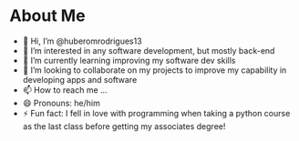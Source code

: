 # About Me
- 👋 Hi, I’m @huberomrodrigues13
- 👀 I’m interested in any software development, but mostly back-end 
- 🌱 I’m currently learning improving my software dev skills
- 💞️ I’m looking to collaborate on my projects to improve my capability in developing apps and software 
- 📫 How to reach me ...
- 😄 Pronouns: he/him
- ⚡ Fun fact: I fell in love with programming when taking a python course as the last class before getting my associates degree!

<!---
huberomrodrigues13/huberomrodrigues13 is a ✨ special ✨ repository because its `README.md` (this file) appears on your GitHub profile.
You can click the Preview link to take a look at your changes.
--->
